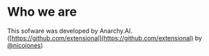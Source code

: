 # Who we are
This sofware was developed by Anarchy.AI. ([https://github.com/extensional](https://github.com/extensional) by [@nicojones](https://github.com/nicoJones))


